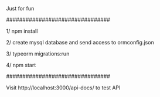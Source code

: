 Just for fun

################################

1/ npm install

2/ create mysql database and send access to ormconfig.json

3/ typeorm migrations:run

4/ npm start

################################

Visit http://localhost:3000/api-docs/ to test API
